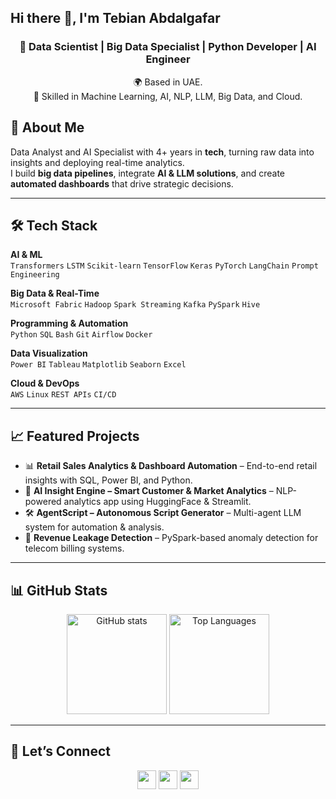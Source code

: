 ## Hi there 👋, I'm Tebian Abdalgafar  

<h3 align="center">💼 Data Scientist | Big Data Specialist | Python Developer | AI Engineer</h3>
<p align="center">🌍 Based in UAE.<br>🚀 Skilled in Machine Learning, AI, NLP, LLM, Big Data, and Cloud.</p>


## 🚀 About Me  
Data Analyst and AI Specialist with 4+ years in **tech**, turning raw data into insights and deploying real-time analytics.  
I build **big data pipelines**, integrate **AI & LLM solutions**, and create **automated dashboards** that drive strategic decisions.

---

## 🛠️ Tech Stack

**AI & ML**  
`Transformers` `LSTM` `Scikit-learn` `TensorFlow` `Keras` `PyTorch` `LangChain` `Prompt Engineering`  

**Big Data & Real-Time**  
`Microsoft Fabric` `Hadoop` `Spark Streaming` `Kafka` `PySpark` `Hive`  

**Programming & Automation**  
`Python` `SQL` `Bash` `Git` `Airflow` `Docker`  

**Data Visualization**  
`Power BI` `Tableau` `Matplotlib` `Seaborn` `Excel`  

**Cloud & DevOps**  
`AWS` `Linux` `REST APIs` `CI/CD`  

---

## 📈 Featured Projects
- 📊 **Retail Sales Analytics & Dashboard Automation** – End-to-end retail insights with SQL, Power BI, and Python.  
- 🤖 **AI Insight Engine – Smart Customer & Market Analytics** – NLP-powered analytics app using HuggingFace & Streamlit.  
- 🛠 **AgentScript – Autonomous Script Generator** – Multi-agent LLM system for automation & analysis.  
- 📡 **Revenue Leakage Detection** – PySpark-based anomaly detection for telecom billing systems.

---

## 📊 GitHub Stats  
<p align="center">
  <img src="https://github-readme-stats.vercel.app/api?username=TEBIAN&show_icons=true&theme=tokyonight" alt="GitHub stats" height="160"/>
  <img src="https://github-readme-stats.vercel.app/api/top-langs/?username=TEBIAN&layout=compact&theme=tokyonight" alt="Top Languages" height="160"/>
</p>

---

## 🤝 Let’s Connect
<p align="center">
<a href="https://www.linkedin.com/in/tebian-khalafalla-ab089148/"><img src="https://img.shields.io/badge/-LinkedIn-blue?logo=linkedin&logoColor=white" height="30"/></a>
<a href="mailto:tebian.abdalgafar@gmail.com"><img src="https://img.shields.io/badge/Email-D14836?logo=gmail&logoColor=white" height="30"/></a>
<a href="https://github.com/TEBIAN"><img src="https://img.shields.io/badge/GitHub-100000?logo=github&logoColor=white" height="30"/></a>
</p>
